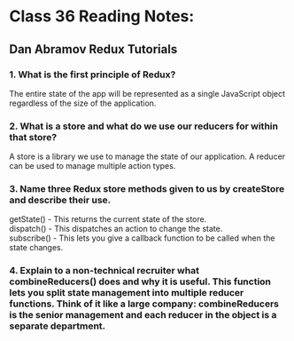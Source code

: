 # Class 36 Reading Notes:

## Dan Abramov Redux Tutorials
### 1. What is the first principle of Redux?
The entire state of the app will be represented as a single JavaScript object regardless of the size of the application.
### 2. What is a store and what do we use our reducers for within that store?
A store is a library we use to manage the state of our application. A reducer can be used to manage multiple action types.
### 3. Name three Redux store methods given to us by createStore and describe their use.
getState() - This returns the current state of the store.\
dispatch() - This dispatches an action to change the state.\
subscribe() - This lets you give a callback function to be called when the state changes.
### 4. Explain to a non-technical recruiter what combineReducers() does and why it is useful. This function lets you split state management into multiple reducer functions. Think of it like a large company: combineReducers is the senior management and each reducer in the object is a separate department.









